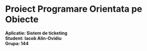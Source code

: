 # Proiect Programare Orientata pe Obiecte  
**Aplicatie: Sistem de ticketing**  
**Student: Iacob Alin-Ovidiu**  
**Grupa: 144**
